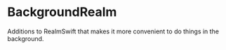 # BackgroundRealm
Additions to RealmSwift that makes it more convenient to do things in the background.
